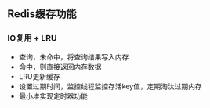 ## Redis缓存功能
### IO复用 + LRU
* 查询，未命中，将查询结果写入内存
* 命中，则直接返回内存数据
* LRU更新缓存
* 设置过期时间，监控线程监控存活key值，定期淘汰过期内存
* 最小堆实现定时器功能
